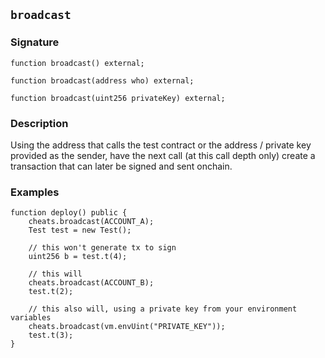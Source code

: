 ## `broadcast`

### Signature

```solidity
function broadcast() external;
```

```solidity
function broadcast(address who) external;
```

```solidity
function broadcast(uint256 privateKey) external;
```

### Description

Using the address that calls the test contract or the address / private key provided
as the sender, have the next call (at this call depth only) create a
transaction that can later be signed and sent onchain.

### Examples

```solidity
function deploy() public {
    cheats.broadcast(ACCOUNT_A);
    Test test = new Test();

    // this won't generate tx to sign
    uint256 b = test.t(4);

    // this will
    cheats.broadcast(ACCOUNT_B);
    test.t(2);

    // this also will, using a private key from your environment variables
    cheats.broadcast(vm.envUint("PRIVATE_KEY"));
    test.t(3);
} 
```
